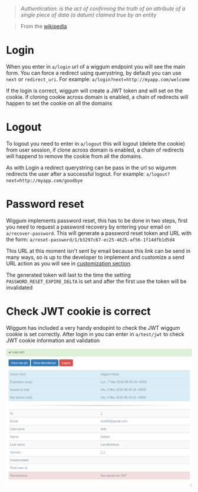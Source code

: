 > *Authentication: is the act of confirming the truth of an attribute of a single piece of data (a datum) claimed true by an entity*

> From the [wikipedia]

[wikipedia]: https://en.wikipedia.org/wiki/Authentication

# Login

When you enter in `a/login` url of a wiggum endpoint you will see the main
form. You can force a redirect using querystring, by default you can use `next`
or `redirect_uri`. For example: `a/login?next=http://myapp.com/welcome`

If the login is correct, wiggum will create a JWT token and will set on the cookie.
if cloning cookie across domain is enabled, a chain of redirects will happen to set
the cookie on all the domains

# Logout

To logout you need to enter in `a/logout` this will logout (delete the cookie)
from user session, if clone across domain is enabled, a chain of redirects will
happend to remove the cookie from all the domains.

As with Login a redirect querystring can be pass in the url so wigumm redirects the
user after a successful logout. For example: `a/logout?next=http://myapp.com/goodbye`

# Password reset

Wiggum implements password reset, this has to be done in two steps, first you need
to request a password recovery by entering your email on `a/recover-password`. This
will generate a password reset token and URL with the form: `a/reset-password/1/b3297c67-ec25-4625-af56-1f14dfb1d5d4`

This URL at this moment isn't sent by
email because this link can be send in many ways, so is up to the developer to
implement and customize a send URL action as you will see in [customization section].


The generated token will last to the time the setting `PASSWORD_RESET_EXPIRE_DELTA` is set and after the first use the token will be invalidated

[customization section]: custom/actions

# Check JWT cookie is correct

Wiggum has included a very handy endopint to check the JWT wiggum cookie is set
correctly. After login in you can enter in `a/test/jwt` to check JWT cookie
information and validation

![test JWT](img/testjwt.png)
